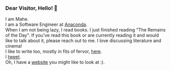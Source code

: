 ### Dear Visitor, Hello! 👋

I am Mahe. <br>
I am a Software Engineer at [Anaconda](https://www.anaconda.com/).<br>
When I am not being lazy, I read books. I just finished reading "The Remains of the Day". If you've read this book or are currently reading it and would like to talk about it, please reach out to me. I love discussing literature and cinema! <br>
I like to write too, mostly in fits of fervor, [here](https://renderingsofmyheart.wordpress.com/).</br> 
I [tweet](https://twitter.com/IramMahe). </br>
Oh, I have a [website](https://forgottenprogramme.github.io/) you might like to look at :).
<!--
**ForgottenProgramme/ForgottenProgramme** is a ✨ _special_ ✨ repository because its `README.md` (this file) appears on your GitHub profile.

Here are some ideas to get you started:

- 🔭 I’m currently working on ...
- 🌱 I’m currently learning ...
- 👯 I’m looking to collaborate on ...
- 🤔 I’m looking for help with ...
- 💬 Ask me about ...
- 📫 How to reach me: ...
- 😄 Pronouns: ...
- ⚡ Fun fact: ...
-->
